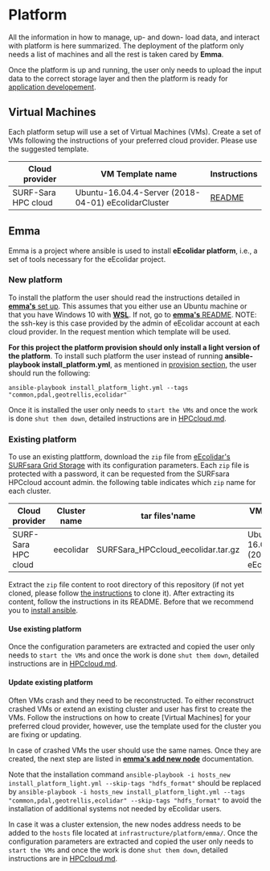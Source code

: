 # Platform

All the information in how to manage, up- and down- load data, and interact with platform is here summarized. The deployment of the platform only needs a list of machines and all the rest is taken cared by **Emma**.

Once the platform is up and running, the user only needs to upload the input data to the correct storage layer and then the platform is ready for [application developement](../applications).

## Virtual Machines
Each platform setup will use a set of Virtual Machines (VMs). Create a set of VMs following the instructions of your preferred cloud provider. Please use the suggested template.

Cloud provider | VM Template name | Instructions
--- | --- | ---
SURF-Sara HPC cloud | Ubuntu-16.04.4-Server (2018-04-01) eEcolidarCluster | [README](https://github.com/eEcoLiDAR/infrastructure/blob/master/platform/HPCcloud.md)

## Emma
Emma is a project where ansible is used to install **eEcolidar platform**, i.e., a set of tools necessary for the eEcolidar project.

### New platform
To install the platform the user should read the instructions detailed in [**emma's** set up](https://github.com/nlesc-sherlock/emma/blob/master/README.md#setup-environment). This assumes that you either use an Ubuntu machine or that you have Windows 10 with [**WSL**](https://msdn.microsoft.com/en-us/commandline/wsl/install_guide). If not, go to [**emma's** README](https://github.com/nlesc-sherlock/emma/blob/master/README.md). NOTE: the ssh-key is this case provided by the admin of eEcolidar account at each cloud provider. In the request mention which template will be used.

**For this project the platform provision should only install a light version of the platform**. To install such platform the user instead of running **ansible-playbook install_platform.yml**, as mentioned in [provision section](https://github.com/nlesc-sherlock/emma/blob/eEcoLiDAR/ansible.md#provision), the user should run the following:
```
ansible-playbook install_platform_light.yml --tags "common,pdal,geotrellis,ecolidar"
```

Once it is installed the user only needs to `start the VMs` and once the work is done `shut them down`, detailed instructions are in [HPCcloud.md](https://github.com/eEcoLiDAR/infrastructure/blob/master/platform/HPCcloud.md).


### Existing platform
To use an existing plattform, download the `zip` file from [eEcolidar's SURFsara Grid Storage](https://webdav.grid.surfsara.nl/pnfs/grid.sara.nl/data/projects.nl/eecolidar/01_Work/SURFSara_HPCcloud_Clusters/) with its configuration parameters. Each `zip` file is protected with a password, it can be requested from the SURFsara HPCcloud account admin. the following table indicates which `zip` name for each cluster.

Cloud provider | Cluster name | tar files'name | VM Template's used
--- | --- | --- | ---
SURF-Sara HPC cloud | eecolidar | SURFSara_HPCcloud_eecolidar.tar.gz | Ubuntu-16.04.4-Server (2018-04-01) eEcolidarCluster

Extract the `zip` file content to root directory of this repository (if not yet cloned, please follow [the instructions](https://github.com/eEcoLiDAR/infrastructure#infrastructure) to clone it). After extracting its content, follow the instructions in its README. Before that we recommend you to [install ansible](https://github.com/nlesc-sherlock/emma/blob/master/ansible.md#install-ansible).

#### Use existing platform
Once the configuration parameters are extracted and copied the user only needs to `start the VMs` and once the work is done `shut them down`, detailed instructions are in [HPCcloud.md](https://github.com/eEcoLiDAR/infrastructure/blob/master/platform/HPCcloud.md).

#### Update existing platform
Often VMs crash and they need to be reconstructed. To either reconstruct crashed VMs or extend an existing cluster and user has first to create the VMs. Follow the instructions on how to create [Virtual Machines] for your preferred cloud provider, however, use the template used for the cluster you are fixing or updating.

In case of crashed VMs the user should use the same names. Once they are created, the next step are listed in [**emma's add new node**](https://github.com/nlesc-sherlock/emma/blob/master/ansible.md#extend-an-existing-platform) documentation.

Note that the installation command `ansible-playbook -i hosts_new install_platform_light.yml --skip-tags "hdfs_format"` should be replaced by `ansible-playbook -i hosts_new install_platform_light.yml --tags "common,pdal,geotrellis,ecolidar" --skip-tags "hdfs_format"` to avoid the installation of additional systems not needed by eEcolidar users.

In case it was a cluster extension, the new nodes address needs to be added to the `hosts` file located at `infrastructure/platform/emma/`. Once the configuration parameters are extracted and copied the user only needs to `start the VMs` and once the work is done `shut them down`, detailed instructions are in [HPCcloud.md](https://github.com/eEcoLiDAR/infrastructure/blob/master/platform/HPCcloud.md).

